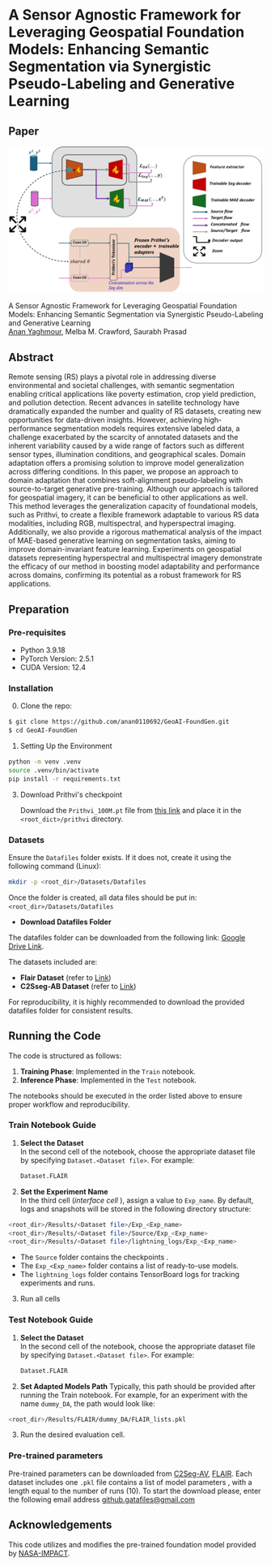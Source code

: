 # A Sensor Agnostic Framework for Leveraging Geospatial Foundation Models: Enhancing Semantic Segmentation via Synergistic Pseudo-Labeling and Generative Learning
## Paper
![](./New_digram.png)

A Sensor Agnostic Framework for Leveraging Geospatial Foundation Models: Enhancing Semantic Segmentation via Synergistic Pseudo-Labeling and Generative Learning  
 [Anan Yaghmour](https://github.com/anan0110692), Melba M. Crawford, Saurabh Prasad



## Abstract
Remote sensing (RS) plays a pivotal role in addressing diverse environmental and societal challenges, with semantic segmentation enabling critical applications like poverty estimation, crop yield prediction, and pollution detection. Recent advances in satellite technology have dramatically expanded the number and quality of RS datasets, creating new opportunities for data-driven insights. However, achieving high-performance segmentation models requires extensive labeled data, a challenge exacerbated by the scarcity of annotated datasets and the inherent variability caused by a wide range of factors such as different sensor types, illumination conditions, and geographical scales. Domain adaptation offers a promising solution to improve model generalization across differing conditions. In this paper, we propose an approach to domain adaptation that combines soft-alignment pseudo-labeling with source-to-target generative pre-training. Although our approach is tailored for geospatial imagery, it can be beneficial to other applications as well. This method leverages the generalization capacity of foundational models, such as Prithvi, to create a flexible framework adaptable to various RS data modalities, including RGB, multispectral, and hyperspectral imaging. Additionally, we also provide a rigorous mathematical analysis of the impact  of MAE-based generative learning on segmentation tasks, aiming to improve domain-invariant feature learning. Experiments on geospatial datasets representing hyperspectral and multispectral imagery demonstrate the efficacy of our method in boosting model adaptability and performance across domains, confirming its potential as a robust framework for RS applications.

## Preparation

### Pre-requisites
* Python 3.9.18
* PyTorch Version: 2.5.1
* CUDA Version: 12.4
### Installation
0. Clone the repo:
```bash
$ git clone https://github.com/anan0110692/GeoAI-FoundGen.git
$ cd GeoAI-FoundGen
```

1. Setting Up the Environment
```bash
python -m venv .venv
source .venv/bin/activate  
pip install -r requirements.txt
```
3. Download Prithvi's checkpoint

   Download the `Prithvi_100M.pt` file from [this link](https://github.com/NASA-IMPACT/hls-foundation-os) and place it in the `<root_dict>/prithvi` directory.
### Datasets

Ensure the `Datafiles` folder exists. If it does not, create it using the following command (Linux):

```bash
mkdir -p <root_dir>/Datasets/Datafiles
```
Once the folder is created, all data files should be put  in:
```<root_dir>/Datasets/Datafiles```
* **Download Datafiles Folder**


The datafiles folder  can be downloaded from the following link: [Google Drive Link](https://drive.google.com/drive/folders/1JHUJHgNb8Sa23XLkAWHsIS7z838eYfRI?usp=sharing).

The datasets included are:

- **Flair Dataset** (refer to [Link](https://ignf.github.io/FLAIR/))
- **C2Sseg-AB Dataset** (refer to [Link](https://github.com/danfenghong))


For reproducibility, it is highly recommended to download the provided datafiles folder for consistent results.
## Running the Code

The code is structured as follows:

1. **Training Phase**: Implemented in the `Train` notebook.
2. **Inference Phase**: Implemented in the `Test` notebook.

The notebooks should be executed in the order listed above to ensure proper workflow and reproducibility.

### Train Notebook Guide

1. **Select the Dataset**  
   In the second cell of the notebook, choose the appropriate dataset file by specifying `Dataset.<Dataset file>`. For example:
   ```python
   Dataset.FLAIR
2. **Set the Experiment Name**  
   In the third cell (*interface cell* ), assign a value to `Exp_name`. By default, logs and snapshots will be stored in the following directory structure:   

```bash
<root_dir>/Results/<Dataset file>/Exp_<Exp_name>
<root_dir>/Results/<Dataset file>/Source/Exp_<Exp_name>
<root_dir>/Results/<Dataset file>/lightning_logs/Exp_<Exp_name>
```

  
- The `Source` folder contains the checkpoints .  
- The `Exp_<Exp_name>` folder contains a list of ready-to-use models.  
- The `lightning_logs` folder contains TensorBoard logs for tracking experiments and runs.
3. Run all cells

 
### Test Notebook Guide

1. **Select the Dataset**  
   In the second cell of the notebook, choose the appropriate dataset file by specifying `Dataset.<Dataset file>`. For example:
   ```python
   Dataset.FLAIR
2. **Set Adapted Models Path**
   Typically, this path should be provided after running the Train notebook. For example, for an experiment with the name `dummy_DA`, the path would look like:

```bash
<root_dir>/Results/FLAIR/dummy_DA/FLAIR_lists.pkl
```
   
 
3. Run the desired evaluation cell.

### Pre-trained parameters
Pre-trained parameters can be downloaded from [C2Seg-AV](https://sharedby.blomp.com/gri25h), [FLAIR](https://sharedby.blomp.com/rKtw6x). Each dataset includes one `.pkl` file contains a list of model parameters , with a length equal to the number of runs (10). To start the download please, enter the following email address github.gatafiles@gmail.com

## Acknowledgements

This code utilizes and modifies the pre-trained foundation model provided by [NASA-IMPACT](https://github.com/NASA-IMPACT/hls-foundation-os).

